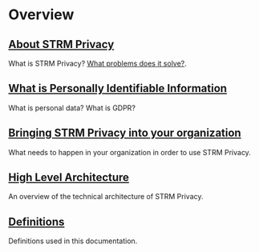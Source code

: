 # Overview

## [About STRM Privacy](docs/overview/about.mdrview/about.md)

What is STRM Privacy? [What problems does it
solve?](docs/concepts/core-concepts.md).

## [What is Personally Identifiable Information](docs/overview/pii.mdverview/pii.md)

What is personal data? What is GDPR?

## [Bringing STRM Privacy into your organization](docs/overview/organization.mdrganization.md)

What needs to happen in your organization in order to use STRM Privacy.

## [High Level Architecture](docs/overview/hla.mdverview/hla.md)

An overview of the technical architecture of STRM Privacy.

## [Definitions](docs/overview/definitions.mddefinitions.md)

Definitions used in this documentation.
